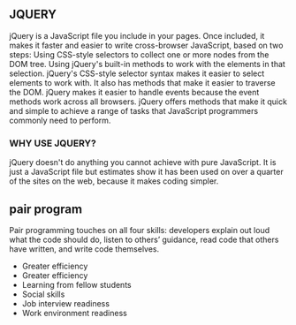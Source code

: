 ## JQUERY
jQuery is a JavaScript file you include in your pages. 
Once included, it makes it faster and easier to write cross-browser JavaScript, based on two steps: 
Using CSS-style selectors to collect one or more nodes from the DOM tree. 
Using jQuery's built-in methods to work with the elements in that selection. 
jQuery's CSS-style selector syntax makes it easier to select elements to work with. It also has methods that make it easier to traverse the DOM. 
jQuery makes it easier to handle events because the event methods work across all browsers. 
jQuery offers methods that make it quick and simple to achieve a range of tasks that JavaScript programmers commonly need to perform. 

### WHY USE JQUERY? 
jQuery doesn't do anything you cannot achieve with pure JavaScript. It is just a JavaScript file but estimates show it has been used on over a quarter of the sites on the web, because it makes coding simpler. 

##  pair program
Pair programming touches on all four skills: developers explain out loud what the code should do, listen to others’ guidance, read code that others have written, and write code themselves.

* Greater efficiency
* Greater efficiency
* Learning from fellow students
* Social skills
* Job interview readiness
* Work environment readiness
